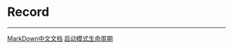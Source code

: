 # Record
------------
[MarkDown中文文档](http://www.markdown.cn/)
[启动模式生命周期](https://raw.githubusercontent.com/qinf1996/record/master/Activity%E5%90%AF%E5%8A%A8%E6%A8%A1%E5%BC%8F.md)
